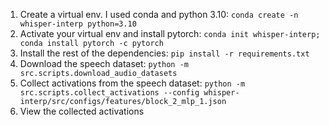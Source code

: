 1. Create a virtual env. I used conda and python 3.10: `conda create -n whisper-interp python=3.10`
2. Activate your virtual env and install pytorch: `conda init whisper-interp; conda install pytorch -c pytorch`
2. Install the rest of the dependencies: `pip install -r requirements.txt`
3. Download the speech dataset: `python -m src.scripts.download_audio_datasets`
4. Collect activations from the speech dataset: `python -m src.scripts.collect_activations --config whisper-interp/src/configs/features/block_2_mlp_1.json`
5. View the collected activations 